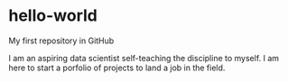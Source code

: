 # hello-world
My first repository in GitHub

I am an aspiring data scientist self-teaching the discipline to myself.
I am here to start a porfolio of projects to land a job in the field.
